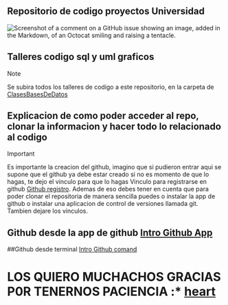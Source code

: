 
## Repositorio de codigo proyectos Universidad

![Screenshot of a comment on a GitHub issue showing an image, added in the Markdown, of an Octocat smiling and raising a tentacle.](https://myoctocat.com/assets/images/base-octocat.svg)


## Talleres codigo sql y uml graficos
>[!NOTE]
> Se subira todos los talleres de codigo a este repositorio, en la carpeta de [ClasesBasesDeDatos](/ClaseBasesDeDatos/)

## Explicacion de como poder acceder al repo, clonar la informacion y hacer todo lo relacionado al codigo
> [!IMPORTANT]
   >Es importante la creacion del github, imagino que si pudieron entrar aqui se supone que el github ya debe estar creado si no es momento de que lo hagas, te dejo el vinculo para que lo hagas
   >Vinculo para registrarse en github [Github registro](https://github.com/signup?ref_cta=Sign+up&ref_loc=header+logged+out&ref_page=%2F&source=header-home).
> Ademas de eso debes tener en cuenta que para poder clonar el repositoria de manera sencilla puedes o instalar la app de github o instalar una aplicacion de control de versiones llamada git. Tambien dejare los vinculos.
## Github desde la app de github [Intro Github App](/GithubApp.md)
##Github desde terminal [Intro Github comand](/GithubComandPrompt.md)

# LOS QUIERO MUCHACHOS GRACIAS P0R TENERNOS PACIENCIA :* [heart](https://ar.pinterest.com/pin/813744226416129837/)

